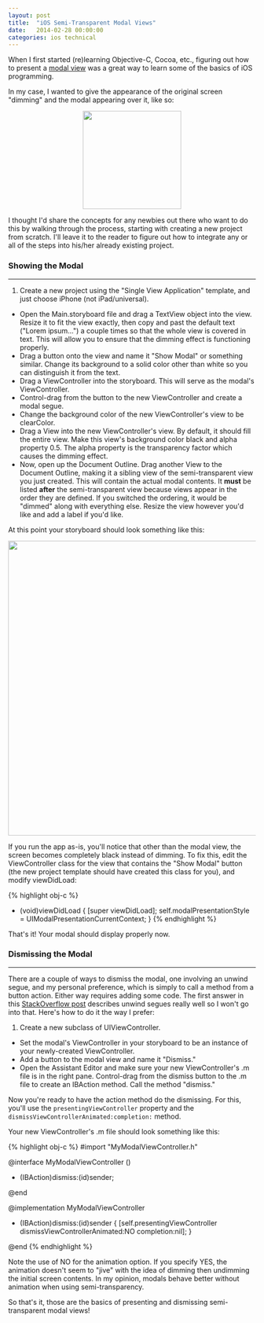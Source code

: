 ```yaml
---
layout: post
title:  "iOS Semi-Transparent Modal Views"
date:   2014-02-28 00:00:00
categories: ios technical
---
```


When I first started (re)learning Objective-C, Cocoa, etc., figuring out how to present a
[modal view](http://en.wikipedia.org/wiki/Modal_window) was a great way to learn some of the basics
of iOS programming.

In my case, I wanted to give the appearance of the original screen "dimming" and the modal appearing over it, like so:

<p style="text-align:center;">
	<img src="http://codebestowed.com/images/modal-final.png" width="200" />
</p>

I thought I'd share the concepts for any newbies out there who want to do this by walking through the process, starting
with creating a new project from scratch. I'll leave it to the reader to figure out how to integrate any or all of the
steps into his/her already existing project.

### <a name="showing-the-modal"></a>Showing the Modal
------------

1. Create a new project using the "Single View Application" template, and just choose iPhone (not iPad/universal).
- Open the Main.storyboard file and drag a TextView object into the view. Resize it to fit the view exactly, then
copy and past the default text ("Lorem ipsum...") a couple times so that the whole view is covered in text. This will
allow you to ensure that the dimming effect is functioning properly.
- Drag a button onto the view and name it "Show Modal" or something similar. Change its background to a solid color
other than white so you can distinguish it from the text.
- Drag a ViewController into the storyboard. This will serve as the modal's ViewController.
- Control-drag from the button to the new ViewController and create a modal segue.
- Change the background color of the new ViewController's view to be clearColor.
- Drag a View into the new ViewController's view. By default, it should fill the entire view. Make this view's
background color black and alpha property 0.5. The alpha property is the transparency factor which causes the dimming
effect.
- Now, open up the Document Outline. Drag another View to the Document Outline, making it a sibling view of the
semi-transparent view you just created. This will contain the actual modal contents. It **must** be listed **after**
the semi-transparent view because views appear in the order they are defined. If you switched the ordering, it would be
"dimmed" along with everything else. Resize the view however you'd like and add a label if you'd like.

At this point your storyboard should look something like this:

<img src="http://codebestowed.com/images/modal-storyboard.png" width="600" />

If you run the app as-is, you'll notice that other than the modal view, the screen becomes completely black instead of
dimming. To fix this, edit the ViewController class for the view that contains the "Show Modal" button (the new project
template should have created this class for you), and modify viewDidLoad:

{% highlight obj-c %}
- (void)viewDidLoad
{
    [super viewDidLoad];
    self.modalPresentationStyle = UIModalPresentationCurrentContext;
}
{% endhighlight %}

That's it! Your modal should display properly now.

### <a name="dismissing-the-modal"></a>Dismissing the Modal
------------

There are a couple of ways to dismiss the modal, one involving an unwind segue, and my personal preference, which is
simply to call a method from a button action. Either way requires adding some code. The first answer in this
[StackOverflow post](http://stackoverflow.com/questions/12561735/what-are-unwind-segues-for-and-how-to-use-them)
describes unwind segues really well so I won't go into that. Here's how to do it the way I prefer:

1. Create a new subclass of UIViewController.
- Set the modal's ViewController in your storyboard to be an instance of your newly-created ViewController.
- Add a button to the modal view and name it "Dismiss."
- Open the Assistant Editor and make sure your new ViewController's .m file is in the right pane. Control-drag from the
dismiss button to the .m file to create an IBAction method. Call the method "dismiss."

Now you're ready to have the action method do the dismissing. For this, you'll use the ```presentingViewController```
property and the ```dismissViewControllerAnimated:completion:``` method.

Your new ViewController's .m file should look something like this:

{% highlight obj-c %}
#import "MyModalViewController.h"

@interface MyModalViewController ()

- (IBAction)dismiss:(id)sender;

@end

@implementation MyModalViewController

- (IBAction)dismiss:(id)sender
{
    [self.presentingViewController dismissViewControllerAnimated:NO completion:nil];
}

@end
{% endhighlight %}

Note the use of NO for the animation option. If you specify YES, the animation doesn't seem to "jive" with the idea of
dimming then undimming the initial screen contents. In my opinion, modals behave better without animation when using
semi-transparency.

So that's it, those are the basics of presenting and dismissing semi-transparent modal views!
